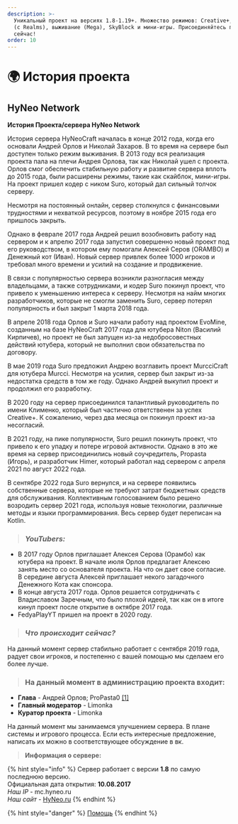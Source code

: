 ```yaml
---
description: >-
  Уникальный проект на версиях 1.8-1.19+. Множество режимов: Creative+, Launch+
  (с Realms), выживание (Mega), SkyBlock и мини-игры. Присоединяйтесь прямо
  сейчас!
order: 10
---
```


# 🌍 История проекта

## HyNeo Network <a href="#firstheading" id="firstheading"></a>

**История Проекта/сервера HyNeo Network**



История сервера HyNeoCraft началась в конце 2012 года, когда его основали Андрей Орлов и Николай Захаров. В то время на сервере был доступен только режим выживания. В 2013 году вся реализация проекта пала на плечи Андрея Орлова, так как Николай ушел с проекта. Орлов смог обеспечить стабильную работу и развитие сервера вплоть до 2015 года, были расширены режимы, такие как скайблок, мини-игры. На проект пришел кодер с ником Suro, который дал сильный толчок серверу.

Несмотря на постоянный онлайн, сервер столкнулся с финансовыми трудностями и нехваткой ресурсов, поэтому в ноябре 2015 года его пришлось закрыть.

Однако в феврале 2017 года Андрей решил возобновить работу над сервером и к апрелю 2017 года запустил совершенно новый проект под его руководством, в котором ему помогали Алексей Серов (ORAMBO) и Денежный кот (Иван). Новый сервер привлек более 1000 игроков и требовал много времени и усилий на создание и продвижение.

В связи с популярностью сервера возникли разногласия между владельцами, а также сотрудниками, и кодер Suro покинул проект, что привело к уменьшению интереса к серверу. Несмотря на найм многих разработчиков, которые не смогли заменить Suro, сервер потерял популярность и был закрыт 1 марта 2018 года.

В апреле 2018 года Орлов и Suro начали работу над проектом EvoMine, созданным на базе HyNeoCraft 2017 года для ютубера Niton (Василий Кирпичев), но проект не был запущен из-за недобросовестных действий ютубера, который не выполнил свои обязательства по договору.

В мае 2019 года Suro предложил Андрею возглавить проект MurcciCraft для ютубера Murcci. Несмотря на усилия, сервер был закрыт из-за недостатка средств в том же году. Однако Андрей выкупил проект и продолжил его разработку.

В 2020 году на сервер присоединился талантливый руководитель по имени Клименко, который был частично ответственен за успех Creative+. К сожалению, через два месяца он покинул проект из-за несогласий.

В 2021 году, на пике популярности, Suro решил покинуть проект, что привело к его упадку и потере игровой активности. Однако в это же время на сервер присоединились новый соучредитель, Propasta (Игорь), и разработчик Himer, который работал над сервером с апреля 2021 по август 2022 года.

В сентябре 2022 года Suro вернулся, и на сервере появились собственные сервера, которые не требуют затрат бюджетных средств для обслуживания. Коллективным голосованием было решено возродить сервер 2021 года, используя новые технологии, различные методы и языки программирования. Весь сервер будет переписан на Kotlin.



> ### _**YouTubers:**_

* В 2017 году Орлов приглашает Алексея Серова (Орамбо) как ютубера на проект. В начале июля Орлов предлагает Алексею занять место со основателя проекта. На что он дает свое согласие. В середине августа Алексей приглашает некого загадочного Денежного Кота как спонсора.
* В конце августа 2017 года. Орлов решается сотрудничать с Владиславом Заречным, что было плохой идеей, так как он в итоге кинул проект после открытие в октябре 2017 года.
* FedyaPlayYT пришел на проект в 2020 году.



> ### _**Что происходит сейчас?**_

На данный момент сервер стабильно работает с сентября 2019 года, радует свои игроков, и постепенно с вашей помощью мы сделаем его более лучше.



> ### На данный момент в администрацию проекта входит:

* **Глава** - Андрей Орлов; ProPasta0 [\[1\]](https://videobloger.fandom.com/ru/wiki/%D0%9E%D1%80%D1%91%D0%BB)
* **Главный модератор** - Limonka
* **Куратор проекта** - Limonka

На данный момент мы занимаемся улучшением сервера. В плане системы и игрового процесса. Если есть интересные предложение, написать их можно в соответствующее обсуждение в вк.



> **Информация о сервере:**

{% hint style="info" %}
Сервер работает с версии **1.8** по самую последнюю версию.\
Официальная дата открытия: **10.08.2017**\
_Наш IP -_ mc.hyneo.ru\
_Наш сайт -_ [HyNeo.ru](https://hyneo.ru/)&#x20;
{% endhint %}

{% hint style="danger" %}
[Помощь](https://vk.me/hyneo)
{% endhint %}
